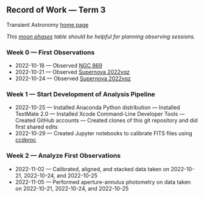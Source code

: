 ## Record of Work &mdash; Term 3

Transient Astronomy [home page](./)

*This [moon phases](./resources/MoonPhases.png) table should be helpful for planning observing sessions.*

### Week 0 &mdash; First Observations

* 2022-10-18 &mdash; Observed [NGC 869](.2022-10-1819-NGC_869/index.html)
* 2022-10-21 &mdash; Observed [Supernova 2022vqz](./2022-10-2122-SN_2022vqz/index.html)
* 2022-10-24 &mdash; Observed [Supernova 2022vqz](./2022-10-2425-SN_2022vqz/index.html)

### Week 1 &mdash; Start Development of Analysis Pipeline

* 2022-10-25 &mdash; Installed Anaconda Python distribution &mdash; Installed TextMate 2.0 &mdash; Installed Xcode Command-Line Developer Tools &mdash; Created GitHub accounts &mdash; Created clones of this git repository and did first shared edits
* 2022-10-29 &mdash; Created Jupyter notebooks to calibrate FITS files using [ccdproc](https://ccdproc.readthedocs.io/en/latest/)

### Week 2 &mdash; Analyze First Observations

* 2022-11-02 &mdash; Calibrated, aligned, and stacked data taken on 2022-10-21, 2022-10-24, and 2022-10-25
* 2022-11-05 &mdash; Performed aperture-annulus photometry on data taken on 2022-10-21, 2022-10-24, and 2022-10-25
